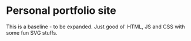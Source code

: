 # Personal portfolio site

This is a baseline - to be expanded. Just good ol' HTML, JS and CSS with some fun SVG stuffs.

